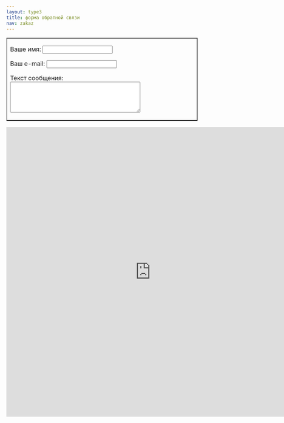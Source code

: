 ```yaml
---
layout: type3
title: форма обратной связи
nav: zakaz
---
```

<div align="center">
<table border="1" width="365" align="center" cellpadding="20" cellspacing="6">
<tr>
<td>
<form action="http://../send.php" method="post">

<p>Ваше имя:
 <input type="text" name="fio" width="20"></p>
 <p>Ваш e-mail:
 <input type="text" name="email" width="20"></p>
 <p>Текст сообщения:
<textarea name="money" cols="40" rows="5"></textarea></p>

</form>
</td>
</tr>
</table>
</div>
<iframe  src="https://docs.google.com/spreadsheet/embeddedform?formkey=dF90VlIyVFRfWjFDUHhpZktLQ2VEbWc6MA" width="760" height="764" frameborder="0" marginheight="0" marginwidth="0" topmargin="0" leftmargin="0" rightmargin="0" bottommargin="0">Loading...</iframe>